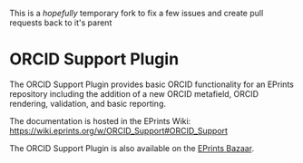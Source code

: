 This is a *hopefully* temporary fork to fix a few issues and create pull requests back to it's parent

# ORCID Support Plugin

The ORCID Support Plugin provides basic ORCID functionality for an EPrints repository
including the addition of a new ORCID metafield, ORCID rendering, validation, and basic reporting.

The documentation is hosted in the EPrints Wiki: https://wiki.eprints.org/w/ORCID_Support#ORCID_Support

The ORCID Support Plugin is also available on the [EPrints Bazaar](http://bazaar.eprints.org/).
